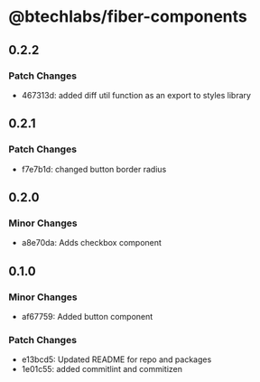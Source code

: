 # @btechlabs/fiber-components

## 0.2.2

### Patch Changes

- 467313d: added diff util function as an export to styles library

## 0.2.1

### Patch Changes

- f7e7b1d: changed button border radius

## 0.2.0

### Minor Changes

- a8e70da: Adds checkbox component

## 0.1.0

### Minor Changes

- af67759: Added button component

### Patch Changes

- e13bcd5: Updated README for repo and packages
- 1e01c55: added commitlint and commitizen
